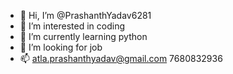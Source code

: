 - 👋 Hi, I’m @PrashanthYadav6281
- 👀 I’m interested in coding
- 🌱 I’m currently learning python 
- 💞️ I’m looking for job
- 📫 atla.prashanthyadav@gmail.com 7680832936

<!---
PrashanthYadav6281/PrashanthYadav6281 is a ✨ special ✨ repository because its `README.md` (this file) appears on your GitHub profile.
You can click the Preview link to take a look at your changes.
--->
